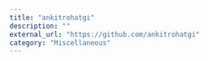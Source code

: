 ```yaml
---
title: "ankitrohatgi"
description: ""
external_url: "https://github.com/ankitrohatgi"
category: "Miscellaneous"
---
```

